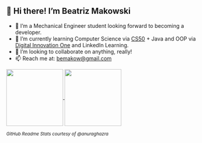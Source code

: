 ## :wave: Hi there! I’m Beatriz Makowski
- :eyes: I’m a Mechanical Engineer student looking forward to becoming a developer.
- :seedling: I’m currently learning Computer Science via [CS50](https://online-learning.harvard.edu/course/cs50-introduction-computer-science?delta=0) + Java and OOP via [Digital Innovation One](https://digitalinnovation.one/) and LinkedIn Learning.
- 💞️ I’m looking to collaborate on anything, really! 
- 📫 Reach me at: bemakow@gmail.com

<a href="https://github.com/anuraghazra/github-readme-stats">
  <img align="center" height="150em" src="https://github-readme-stats.vercel.app/api?username=beatrizmakowski&show_icons=true&include_all_commits=true)" />
</a>
<a href="https://github.com/anuraghazra/github-readme-stats">
  <img align="center" height="150em" src="https://github-readme-stats.vercel.app/api/top-langs/?username=beatrizmakowski&layout=compact" />
</a>

<p><i><sub>GitHub Readme Stats courtesy of @anuraghazra</sub></i></p>
